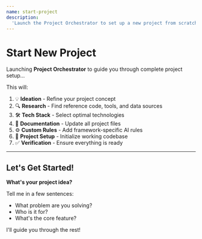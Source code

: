 ```yaml
---
name: start-project
description:
  'Launch the Project Orchestrator to set up a new project from scratch'
---
```


# Start New Project

Launching **Project Orchestrator** to guide you through complete project
setup...

This will:

1. 💡 **Ideation** - Refine your project concept
2. 🔍 **Research** - Find reference code, tools, and data sources
3. 🛠️ **Tech Stack** - Select optimal technologies
4. 📝 **Documentation** - Update all project files
5. ⚙️ **Custom Rules** - Add framework-specific AI rules
6. 🚀 **Project Setup** - Initialize working codebase
7. ✅ **Verification** - Ensure everything is ready

---

## Let's Get Started!

**What's your project idea?**

Tell me in a few sentences:

- What problem are you solving?
- Who is it for?
- What's the core feature?

I'll guide you through the rest!
